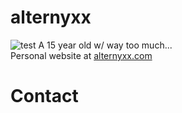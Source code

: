 # alternyxx
![test](https://tenor.com/buvKC.gif)
A 15 year old w/ way too much...\
Personal website at [alternyxx.com](https://alternyxx.com)

# Contact
